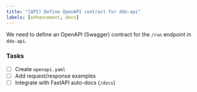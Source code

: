 ```yaml
---
title: "[API] Define OpenAPI contract for ddo-api"
labels: [enhancement, docs]
---
```


We need to define an OpenAPI (Swagger) contract for the `/run` endpoint in `ddo-api`.

### Tasks
- [ ] Create `openapi.yaml`
- [ ] Add request/response examples
- [ ] Integrate with FastAPI auto-docs (`/docs`)
